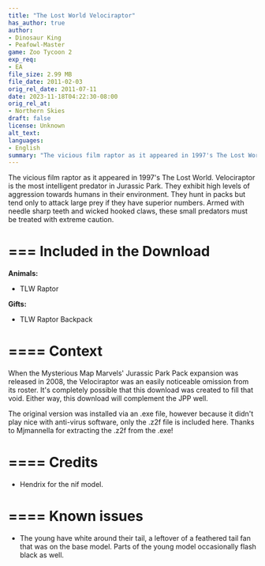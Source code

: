 ```yaml
---
title: "The Lost World Velociraptor"
has_author: true
author: 
- Dinosaur King
- Peafowl-Master
game: Zoo Tycoon 2
exp_req: 
- EA
file_size: 2.99 MB
file_date: 2011-02-03
orig_rel_date: 2011-07-11
date: 2023-11-18T04:22:30-08:00
orig_rel_at: 
- Northern Skies
draft: false
license: Unknown
alt_text: 
languages:
- English
summary: "The vicious film raptor as it appeared in 1997's The Lost World."
---
```

The vicious film raptor as it appeared in 1997's The Lost World. Velociraptor is the most intelligent predator in Jurassic Park. They exhibit high levels of aggression towards humans in their environment. They hunt in packs but tend only to attack large prey if they have superior numbers. Armed with needle sharp teeth and wicked hooked claws, these small predators must be treated with extreme caution.

===
Included in the Download
===

**Animals:**
- TLW Raptor

**Gifts:**
- TLW Raptor Backpack

====
Context
====

When the Mysterious Map Marvels' Jurassic Park Pack expansion was released in 2008, the Velociraptor was an easily noticeable omission from its roster. It's completely possible that this download was created to fill that void. Either way, this download will complement the JPP well. 

The original version was installed via an .exe file, however because it didn't play nice with anti-virus software, only the .z2f file is included here. Thanks to Mjmannella for extracting the .z2f from the .exe!

====
Credits
====

- Hendrix for the nif model.

====
Known issues
====

- The young have white around their tail, a leftover of a feathered tail fan that was on the base model. Parts of the young model occasionally flash black as well.